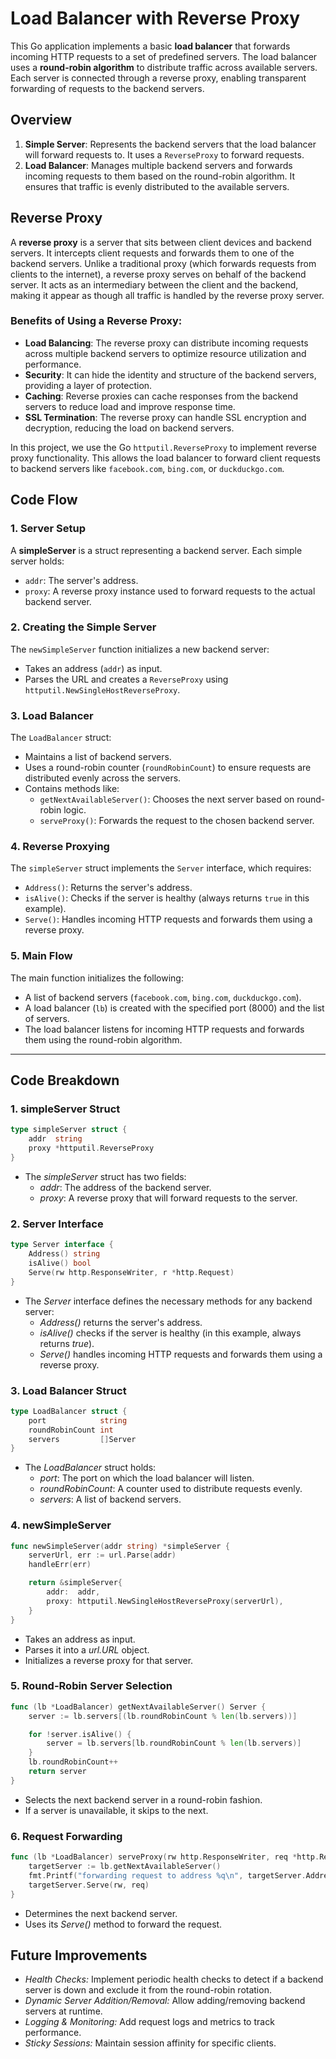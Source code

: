 # Load Balancer with Reverse Proxy

This Go application implements a basic **load balancer** that forwards incoming HTTP requests to a set of predefined servers. The load balancer uses a **round-robin algorithm** to distribute traffic across available servers. Each server is connected through a reverse proxy, enabling transparent forwarding of requests to the backend servers.

## Overview

1. **Simple Server**: Represents the backend servers that the load balancer will forward requests to. It uses a `ReverseProxy` to forward requests.
2. **Load Balancer**: Manages multiple backend servers and forwards incoming requests to them based on the round-robin algorithm. It ensures that traffic is evenly distributed to the available servers.

## Reverse Proxy

A **reverse proxy** is a server that sits between client devices and backend servers. It intercepts client requests and forwards them to one of the backend servers. Unlike a traditional proxy (which forwards requests from clients to the internet), a reverse proxy serves on behalf of the backend server. It acts as an intermediary between the client and the backend, making it appear as though all traffic is handled by the reverse proxy server.

### Benefits of Using a Reverse Proxy:
- **Load Balancing**: The reverse proxy can distribute incoming requests across multiple backend servers to optimize resource utilization and performance.
- **Security**: It can hide the identity and structure of the backend servers, providing a layer of protection.
- **Caching**: Reverse proxies can cache responses from the backend servers to reduce load and improve response time.
- **SSL Termination**: The reverse proxy can handle SSL encryption and decryption, reducing the load on backend servers.
  
In this project, we use the Go `httputil.ReverseProxy` to implement reverse proxy functionality. This allows the load balancer to forward client requests to backend servers like `facebook.com`, `bing.com`, or `duckduckgo.com`.

## Code Flow

### 1. **Server Setup**

A **simpleServer** is a struct representing a backend server. Each simple server holds:
- `addr`: The server's address.
- `proxy`: A reverse proxy instance used to forward requests to the actual backend server.

### 2. **Creating the Simple Server**

The `newSimpleServer` function initializes a new backend server:
- Takes an address (`addr`) as input.
- Parses the URL and creates a `ReverseProxy` using `httputil.NewSingleHostReverseProxy`.

### 3. **Load Balancer**

The `LoadBalancer` struct:
- Maintains a list of backend servers.
- Uses a round-robin counter (`roundRobinCount`) to ensure requests are distributed evenly across the servers.
- Contains methods like:
  - `getNextAvailableServer()`: Chooses the next server based on round-robin logic.
  - `serveProxy()`: Forwards the request to the chosen backend server.

### 4. **Reverse Proxying**

The `simpleServer` struct implements the `Server` interface, which requires:
- `Address()`: Returns the server's address.
- `isAlive()`: Checks if the server is healthy (always returns `true` in this example).
- `Serve()`: Handles incoming HTTP requests and forwards them using a reverse proxy.

### 5. **Main Flow**

The main function initializes the following:
- A list of backend servers (`facebook.com`, `bing.com`, `duckduckgo.com`).
- A load balancer (`lb`) is created with the specified port (8000) and the list of servers.
- The load balancer listens for incoming HTTP requests and forwards them using the round-robin algorithm.

---

## Code Breakdown

### 1. **simpleServer Struct**

```go
type simpleServer struct {
    addr  string
    proxy *httputil.ReverseProxy
}
```

- The *simpleServer* struct has two fields:
    - *addr*: The address of the backend server.
    - *proxy*: A reverse proxy that will forward requests to the server.

### 2. **Server Interface**

```go
type Server interface {
    Address() string
    isAlive() bool
    Serve(rw http.ResponseWriter, r *http.Request)  
}
```

- The *Server* interface defines the necessary methods for any backend server:
    - *Address()* returns the server's address.
    - *isAlive()* checks if the server is healthy (in this example, always returns *true*).
    - *Serve()* handles incoming HTTP requests and forwards them using a reverse proxy.

### 3. **Load Balancer Struct**

```go
type LoadBalancer struct {
    port            string
    roundRobinCount int
    servers         []Server
}
```

- The *LoadBalancer* struct holds:
    - *port*: The port on which the load balancer will listen.
    - *roundRobinCount*: A counter used to distribute requests evenly.
    - *servers*: A list of backend servers.

### 4. **newSimpleServer**

```go
func newSimpleServer(addr string) *simpleServer {
    serverUrl, err := url.Parse(addr)
    handleErr(err)

    return &simpleServer{
        addr:  addr,
        proxy: httputil.NewSingleHostReverseProxy(serverUrl),
    }
}
```

- Takes an address as input.
- Parses it into a *url.URL* object.
- Initializes a reverse proxy for that server.

### 5. **Round-Robin Server Selection**

```go
func (lb *LoadBalancer) getNextAvailableServer() Server {
    server := lb.servers[(lb.roundRobinCount % len(lb.servers))]

    for !server.isAlive() {
        server = lb.servers[lb.roundRobinCount % len(lb.servers)]
    }
    lb.roundRobinCount++
    return server
}
```

- Selects the next backend server in a round-robin fashion.
- If a server is unavailable, it skips to the next.

### 6. **Request Forwarding**

```go
func (lb *LoadBalancer) serveProxy(rw http.ResponseWriter, req *http.Request) {
    targetServer := lb.getNextAvailableServer()
    fmt.Printf("forwarding request to address %q\n", targetServer.Address())
    targetServer.Serve(rw, req)
}
```

- Determines the next backend server.
- Uses its *Serve()* method to forward the request.

## Future Improvements

- *Health Checks:* Implement periodic health checks to detect if a backend server is down and exclude it from the round-robin rotation.
- *Dynamic Server Addition/Removal:* Allow adding/removing backend servers at runtime.
- *Logging & Monitoring:* Add request logs and metrics to track performance.
- *Sticky Sessions:* Maintain session affinity for specific clients.